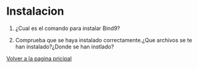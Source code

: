 # Instalacion
1. ¿Cual es el comando para instalar Bind9?<p></p>

1. Comprueba que se haya instalado correctamente.¿Que archivos se te han instalado?¿Donde se han instlado?

[Volver a la pagina pricipal](README.md)
